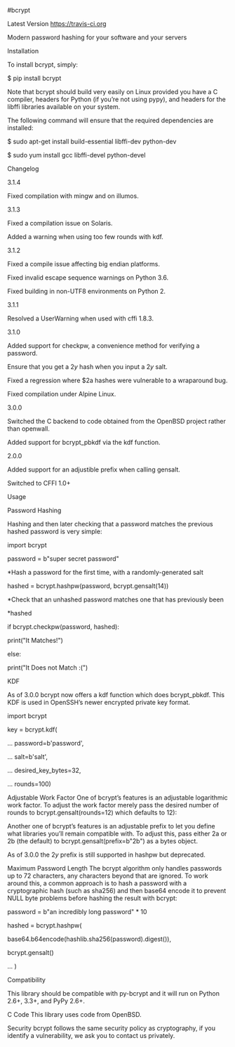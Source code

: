 #bcrypt

Latest Version  https://travis-ci.org

Modern password hashing for your software and your servers

Installation

To install bcrypt, simply:

$ pip install bcrypt 

Note that bcrypt should build very easily on Linux provided you have a C compiler, headers for Python (if you’re not using pypy), and headers for the libffi libraries available on your system.

The following command will ensure that the required dependencies are installed:

$ sudo apt-get install build-essential libffi-dev python-dev

$ sudo yum install gcc libffi-devel python-devel

Changelog

3.1.4

Fixed compilation with mingw and on illumos.


3.1.3

Fixed a compilation issue on Solaris.

Added a warning when using too few rounds with kdf.


3.1.2

Fixed a compile issue affecting big endian platforms.

Fixed invalid escape sequence warnings on Python 3.6.

Fixed building in non-UTF8 environments on Python 2.


3.1.1

Resolved a UserWarning when used with cffi 1.8.3.



3.1.0

Added support for checkpw, a convenience method for verifying a password.

Ensure that you get a $2y$ hash when you input a $2y$ salt.

Fixed a regression where $2a hashes were vulnerable to a wraparound bug.

Fixed compilation under Alpine Linux.


3.0.0

Switched the C backend to code obtained from the OpenBSD project rather than openwall.

Added support for bcrypt_pbkdf via the kdf function.



2.0.0

Added support for an adjustible prefix when calling gensalt.

Switched to CFFI 1.0+

Usage

Password Hashing

Hashing and then later checking that a password matches the previous hashed password is very simple:




import bcrypt

password = b"super secret password"

*Hash a password for the first time, with a randomly-generated salt

hashed = bcrypt.hashpw(password, bcrypt.gensalt(14))

*Check that an unhashed password matches one that has previously been

*hashed

if bcrypt.checkpw(password, hashed):

print("It Matches!")

else:

print("It Does not Match :(")



KDF

As of 3.0.0 bcrypt now offers a kdf function which does bcrypt_pbkdf. This KDF is used in OpenSSH’s newer encrypted private key format.

import bcrypt

key = bcrypt.kdf(

...     password=b'password',

...     salt=b'salt',

...     desired_key_bytes=32,

...     rounds=100)


Adjustable Work Factor
One of bcrypt’s features is an adjustable logarithmic work factor. To adjust the work factor merely pass the desired number of rounds to bcrypt.gensalt(rounds=12) which defaults to 12):

Another one of bcrypt’s features is an adjustable prefix to let you define what libraries you’ll remain compatible with. To adjust this, pass either 2a or 2b (the default) to bcrypt.gensalt(prefix=b"2b") as a bytes object.

As of 3.0.0 the $2y$ prefix is still supported in hashpw but deprecated.

Maximum Password Length
The bcrypt algorithm only handles passwords up to 72 characters, any characters beyond that are ignored. To work around this, a common approach is to hash a password with a cryptographic hash (such as sha256) and then base64 encode it to prevent NULL byte problems before hashing the result with bcrypt:

password = b"an incredibly long password" * 10

hashed = bcrypt.hashpw(

base64.b64encode(hashlib.sha256(password).digest()),

bcrypt.gensalt()

... )


Compatibility

This library should be compatible with py-bcrypt and it will run on Python 2.6+, 3.3+, and PyPy 2.6+.

C Code
This library uses code from OpenBSD.

Security
bcrypt follows the same security policy as cryptography, if you identify a vulnerability, we ask you to contact us privately.
